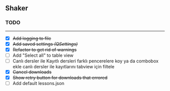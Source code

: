 ## Shaker

### TODO

---
- [x] ~~Add logging to file~~
- [x] ~~Add saved settings *(QSettings)*~~
- [x] ~~Refactor to get rid of warnings~~
- [ ] Add "Select all" to table view
- [ ] Canlı dersler ile Kayıtlı dersleri farklı pencerelere koy 
  ya da combobox ekle canlı dersler ile kayıtlarını
  tabview için filtele 
- [x] ~~Cancel downloads~~
- [x] ~~Show retry button for downloads that errored~~
- [ ] Add default lessons.json
